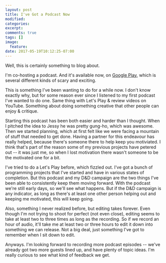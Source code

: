 ```yaml
---
layout: post
title: I've Got a Podcast Now
modified:
categories: 
excerpt:
comments: true
tags: []
image:
  feature:
date: 2017-05-19T10:12:25-07:00
---
```

Well, this is certainly something to blog about.

I'm co-hosting a podcast. And it's available now,
on
[Google Play](https://playmusic.app.goo.gl/?ibi=com.google.PlayMusic&isi=691797987&ius=googleplaymusic&link=https://play.google.com/music/m/I2jkulnhogrwnfbxr7ggg2vyhkm?t%3DDMs_of_Vancouver%26pcampaignid%3DMKT-na-all-co-pr-mu-pod-16),
which is several different kinds of scary and exciting.

This is something I've been wanting to do for a while now. I don't know exactly
why, but for some reason ever since I listened to my first podcast I've wanted
to do one. Same thing with Let's Play & review videos on YouTube. Something
about doing something creative that other people can enjoy & critique.

Starting this podcast has been both easier and harder than I thought. When I
pitched the idea to Jessy he was pretty gung-ho, which was awesome. Then we
started planning, which at first felt like we were facing a mountain of stuff
that needed to get done. Having a partner for this endeavour has really helped,
because there's someone there to help keep you motiviated. I think that's part
of the reason some of my previous projects have petered out -- it was just me,
so when I lost motivation there wasn't someone to be the motivated one for a
bit.

I've tried to do a Let's Play before, which fizzled out. I've got a bunch of
programming projects that I've started and have in various states of
completion. But this podcast and my D&D campaign are the two things I've been
able to consistently keep them moving forward. With the podcast we're still
early days, so we'll see what happens. But if the D&D campaign is any indicator,
as long as there's at least one other person helping out and keeping me
motivated, this will keep going.

Also, something I never realized before, but editing takes forever. Even though
I'm not trying to shoot for perfect (not even close), editing seems to take at
least two to three times as long as the recording. So if we record an hour of
audio, it'll take me at least two or three hours to edit it down into something
we can release. Not a big deal, just something I've got to remember when I sit
down to edit.

Anyways. I'm looking forward to recording more podcast episodes -- we've already
got two more guests lined up, and have plenty of topic ideas. I'm really curious
to see what kind of feedback we get.
